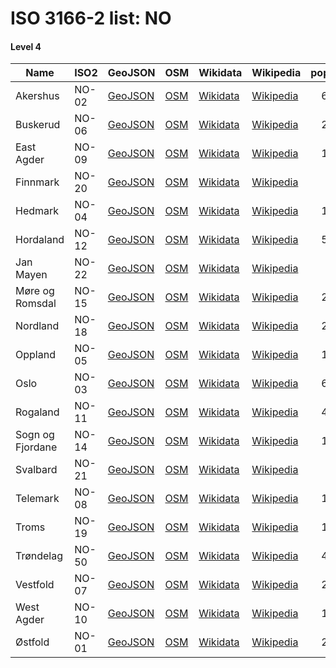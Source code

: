 # ISO 3166-2 list: NO


#### Level 4
Name | ISO2 | GeoJSON | OSM | Wikidata | Wikipedia | population 
--- | --- | --- | --- | --- | --- | --: 
Akershus | NO-02 | [GeoJSON](../../geojson/q8/iso2/NO/NO-02.geojson) | [OSM](https://www.openstreetmap.org/relation/406106) | [Wikidata](https://www.wikidata.org/wiki/Q50615) | [Wikipedia](http://en.wikipedia.org/wiki/no%3AAkershus) | 624,055
Buskerud | NO-06 | [GeoJSON](../../geojson/q8/iso2/NO/NO-06.geojson) | [OSM](https://www.openstreetmap.org/relation/412297) | [Wikidata](https://www.wikidata.org/wiki/Q50618) | [Wikipedia](http://en.wikipedia.org/wiki/no%3ABuskerud) | 283,148
East Agder | NO-09 | [GeoJSON](../../geojson/q8/iso2/NO/NO-09.geojson) | [OSM](https://www.openstreetmap.org/relation/406015) | [Wikidata](https://www.wikidata.org/wiki/Q50621) | [Wikipedia](http://en.wikipedia.org/wiki/no%3AAust-Agder) | 117,655
Finnmark | NO-20 | [GeoJSON](../../geojson/q8/iso2/NO/NO-20.geojson) | [OSM](https://www.openstreetmap.org/relation/406389) | [Wikidata](https://www.wikidata.org/wiki/Q50632) | [Wikipedia](http://en.wikipedia.org/wiki/no%3AFinnmark) | 75,758
Hedmark | NO-04 | [GeoJSON](../../geojson/q8/iso2/NO/NO-04.geojson) | [OSM](https://www.openstreetmap.org/relation/412436) | [Wikidata](https://www.wikidata.org/wiki/Q50616) | [Wikipedia](http://en.wikipedia.org/wiki/no%3AHedmark) | 197,406
Hordaland | NO-12 | [GeoJSON](../../geojson/q8/iso2/NO/NO-12.geojson) | [OSM](https://www.openstreetmap.org/relation/404144) | [Wikidata](https://www.wikidata.org/wiki/Q50625) | [Wikipedia](http://en.wikipedia.org/wiki/no%3AHordaland) | 524,495
Jan Mayen | NO-22 | [GeoJSON](../../geojson/q8/iso2/NO/NO-22.geojson) | [OSM](https://www.openstreetmap.org/relation/1337126) | [Wikidata](https://www.wikidata.org/wiki/Q14056) | [Wikipedia](http://en.wikipedia.org/wiki/no%3AJan%20Mayen) | 18
Møre og Romsdal | NO-15 | [GeoJSON](../../geojson/q8/iso2/NO/NO-15.geojson) | [OSM](https://www.openstreetmap.org/relation/406868) | [Wikidata](https://www.wikidata.org/wiki/Q50627) | [Wikipedia](http://en.wikipedia.org/wiki/no%3AM%C3%B8re%20og%20Romsdal) | 265,392
Nordland | NO-18 | [GeoJSON](../../geojson/q8/iso2/NO/NO-18.geojson) | [OSM](https://www.openstreetmap.org/relation/408105) | [Wikidata](https://www.wikidata.org/wiki/Q50630) | [Wikipedia](http://en.wikipedia.org/wiki/no%3ANordland) | 243,385
Oppland | NO-05 | [GeoJSON](../../geojson/q8/iso2/NO/NO-05.geojson) | [OSM](https://www.openstreetmap.org/relation/412377) | [Wikidata](https://www.wikidata.org/wiki/Q50617) | [Wikipedia](http://en.wikipedia.org/wiki/no%3AOppland) | 189,545
Oslo | NO-03 | [GeoJSON](../../geojson/q8/iso2/NO/NO-03.geojson) | [OSM](https://www.openstreetmap.org/relation/406091) | [Wikidata](https://www.wikidata.org/wiki/Q585) | [Wikipedia](http://en.wikipedia.org/wiki/no%3AOslo) | 693,494
Rogaland | NO-11 | [GeoJSON](../../geojson/q8/iso2/NO/NO-11.geojson) | [OSM](https://www.openstreetmap.org/relation/405836) | [Wikidata](https://www.wikidata.org/wiki/Q50624) | [Wikipedia](http://en.wikipedia.org/wiki/no%3ARogaland) | 475,654
Sogn og Fjordane | NO-14 | [GeoJSON](../../geojson/q8/iso2/NO/NO-14.geojson) | [OSM](https://www.openstreetmap.org/relation/407787) | [Wikidata](https://www.wikidata.org/wiki/Q50626) | [Wikipedia](http://en.wikipedia.org/wiki/no%3ASogn%20og%20Fjordane) | 109,774
Svalbard | NO-21 | [GeoJSON](../../geojson/q8/iso2/NO/NO-21.geojson) | [OSM](https://www.openstreetmap.org/relation/1337397) | [Wikidata](https://www.wikidata.org/wiki/Q25231) | [Wikipedia](http://en.wikipedia.org/wiki/en%3ASvalbard) | 2,668
Telemark | NO-08 | [GeoJSON](../../geojson/q8/iso2/NO/NO-08.geojson) | [OSM](https://www.openstreetmap.org/relation/405156) | [Wikidata](https://www.wikidata.org/wiki/Q2254) | [Wikipedia](http://en.wikipedia.org/wiki/no%3ATelemark) | 173,318
Troms | NO-19 | [GeoJSON](../../geojson/q8/iso2/NO/NO-19.geojson) | [OSM](https://www.openstreetmap.org/relation/407717) | [Wikidata](https://www.wikidata.org/wiki/Q50631) | [Wikipedia](http://en.wikipedia.org/wiki/no%3ATroms) | 167,207
Trøndelag | NO-50 | [GeoJSON](../../geojson/q8/iso2/NO/NO-50.geojson) | [OSM](https://www.openstreetmap.org/relation/406567) | [Wikidata](https://www.wikidata.org/wiki/Q127676) | [Wikipedia](http://en.wikipedia.org/wiki/no%3ATr%C3%B8ndelag) | 464,060
Vestfold | NO-07 | [GeoJSON](../../geojson/q8/iso2/NO/NO-07.geojson) | [OSM](https://www.openstreetmap.org/relation/404589) | [Wikidata](https://www.wikidata.org/wiki/Q50619) | [Wikipedia](http://en.wikipedia.org/wiki/no%3AVestfold) | 251,078
West Agder | NO-10 | [GeoJSON](../../geojson/q8/iso2/NO/NO-10.geojson) | [OSM](https://www.openstreetmap.org/relation/405929) | [Wikidata](https://www.wikidata.org/wiki/Q50623) | [Wikipedia](http://en.wikipedia.org/wiki/no%3AVest-Agder) | 187,589
Østfold | NO-01 | [GeoJSON](../../geojson/q8/iso2/NO/NO-01.geojson) | [OSM](https://www.openstreetmap.org/relation/406060) | [Wikidata](https://www.wikidata.org/wiki/Q50614) | [Wikipedia](http://en.wikipedia.org/wiki/no%3A%C3%98stfold) | 297,520
